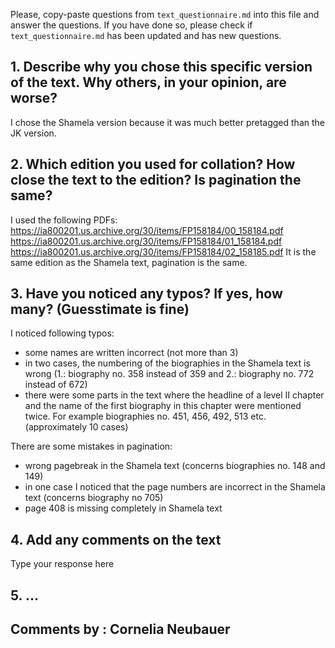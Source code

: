 

Please, copy-paste questions from `text_questionnaire.md` into this file and answer the questions.
If you have done so, please check if `text_questionnaire.md` has been updated and has new questions.

## 1. Describe why you chose this specific version of the text. Why others, in your opinion, are worse?

I chose the Shamela version because it was much better pretagged than the JK version.

## 2. Which edition you used for collation? How close the text to the edition? Is pagination the same?

I used the following PDFs:
https://ia800201.us.archive.org/30/items/FP158184/00_158184.pdf
https://ia800201.us.archive.org/30/items/FP158184/01_158184.pdf
https://ia800201.us.archive.org/30/items/FP158184/02_158185.pdf
It is the same edition as the Shamela text, pagination is the same.

## 3. Have you noticed any typos? If yes, how many? (Guesstimate is fine)

I noticed following typos:
- some names are written incorrect (not more than 3)
- in two cases, the numbering of the biographies in the Shamela text is wrong (1.: biography no. 358 instead of 359 and 2.: biography no. 772 instead of 672)
- there were some parts in the text where the headline of a level II chapter and the name of the first biography in this chapter were mentioned twice. For example biographies no. 451, 456, 492, 513 etc. (approximately 10 cases)

There are some mistakes in pagination:
- wrong pagebreak in the Shamela text (concerns biographies no. 148 and 149)
- in one case I noticed that the page numbers are incorrect in the Shamela text (concerns biography no 705)
- page 408 is missing completely in Shamela text

## 4. Add any comments on the text

Type your response here

## 5. ...

## Comments by : Cornelia Neubauer

